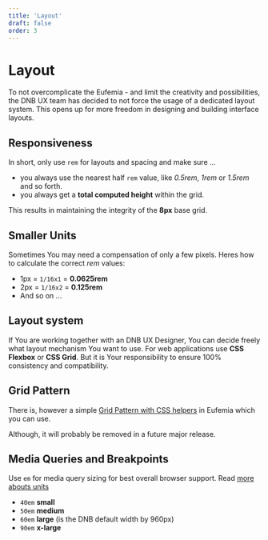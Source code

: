 ```yaml
---
title: 'Layout'
draft: false
order: 3
---
```


# Layout

To not overcomplicate the Eufemia - and limit the creativity and possibilities, the DNB UX team has decided to not force the usage of a dedicated layout system. This opens up for more freedom in designing and building interface layouts.

## Responsiveness

In short, only use `rem` for layouts and spacing and make sure ...

- you always use the nearest half `rem` value, like _0.5rem_, _1rem_ or _1.5rem_ and so forth.
- you always get a **total computed height** within the grid.

This results in maintaining the integrity of the **8px** base grid.

## Smaller Units

Sometimes You may need a compensation of only a few pixels. Heres how to calculate the correct _rem_ values:

- 1px = `1/16x1` = **0.0625rem**
- 2px = `1/16x2` = **0.125rem**
- And so on ...

## Layout system

If You are working together with an DNB UX Designer, You can decide freely what layout mechanism You want to use. For web applications use **CSS Flexbox** or **CSS Grid**. But it is Your responsibility to ensure 100% consistency and compatibility.

## Grid Pattern

There is, however a simple [Grid Pattern with CSS helpers](/uilib/patterns/grid) in Eufemia which you can use.

Although, it will probably be removed in a future major release.

## Media Queries and Breakpoints

Use `em` for media query sizing for best overall browser support. Read [more abouts units](/uilib/usage/best-practices/for-styling#units)

- `40em` **small**
- `50em` **medium**
- `60em` **large** (is the DNB default width by 960px)
- `90em` **x-large**
